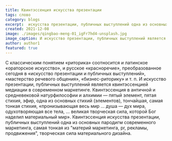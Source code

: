 ```yaml
---
title: Квинтэссенция искусства презентации
tags: слово
category: blogs
excerpt:  искусства презентации, публичных выступлений одна из основных пародигм современного маркетинга, самая тонкая из "материй маркетинга, pr, рекламы, продвижения", творческая сила материального дизайна. 
created: 2021-12-08
image: ./images/qingbao-meng-01_igFr7hd4-unsplash.jpg
image_caption: И искусство презентации, публичных выступлений является квинтэссенцией медиации в современном маркетинге
author: author1
featured: true
---
```


С классическим понятием «риторика» соотносится и латинское «ораторское искусство», и русское «красноречие», преобразованное сегодня в «искусство презентации и публичных выступлений», «мастерство речевого общения», «бизнес-риторику» и т. п.
И искусство презентации, публичных выступлений является квинтэссенцией медиации в современном маркетинге.
Квинтэссенция в античной и средневековой натурфилософии и алхимии — пятый элемент, пятая стихия, эфир, одна из основных стихий (элементов), тончайшая, самая тонкая стихия, «пронизывающая весь мир … душа — дух мира, одухотворяющая все тела, … великая творческая сила, которой Бог наделил материальный мир».
Квинтэссенция искусства презентации, публичных выступлений одна из основных пародигм современного маркетинга, самая тонкая из "материй маркетинга, pr, рекламы, продвижения", творческая сила материального дизайна.
